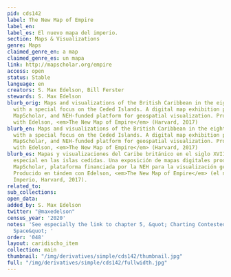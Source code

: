 ```yaml
---
pid: cds142
label: The New Map of Empire
label_en:
label_es: El nuevo mapa del imperio.
section: Maps & Visualizations
genre: Maps
claimed_genre_en: a map
claimed_genre_es: un mapa
link: http://mapscholar.org/empire
access: open
status: Stable
language: en
creators: S. Max Edelson, Bill Ferster
stewards: S. Max Edelson
blurb_orig: Maps and visualizations of the British Caribbean in the eighteenth century,
  with a special focus on the Ceded Islands. A digital map exhibition produced on
  MapScholar, and NEH-funded platform for geospatial visualization. Produced in tandem
  with Edelson, <em>The New Map of Empire</em> (Harvard, 2017)
blurb_en: Maps and visualizations of the British Caribbean in the eighteenth century,
  with a special focus on the Ceded Islands. A digital map exhibition produced on
  MapScholar, and NEH-funded platform for geospatial visualization. Produced in tandem
  with Edelson, <em>The New Map of Empire</em> (Harvard, 2017)
blurb_es: Mapas y visualizaciones del Caribe británico en el siglo XVIII, con un enfoque
  especial en las islas cedidas. Una exposición de mapas digitales producida en la
  MapScholar, plataforma financiada por la NEH para la visualización geoespacial.
  Producido en tándem con Edelson, <em>The New Map of Empire</em> (el nuevo Mapa del
  Imperio, Harvard, 2017).
related_to:
sub_collections:
open_data:
added_by: S. Max Edelson
twitter: "@maxedelson"
census_year: '2020'
notes: 'See especially the link to chapter 5, &quot; Charting Contested Caribbean
  Space&quot; '
order: '048'
layout: caridischo_item
collection: main
thumbnail: "/img/derivatives/simple/cds142/thumbnail.jpg"
full: "/img/derivatives/simple/cds142/fullwidth.jpg"
---
```

